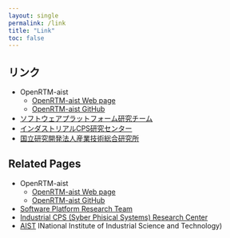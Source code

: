 ```yaml
---
layout: single
permalink: /link
title: "Link"
toc: false
---
```


## リンク

- OpenRTM-aist
  - [OpenRTM-aist Web page](https://openrtm.org)
  - [OpenRTM-aist GitHub](https://github.com/OpenRTM)
- [ソフトウェアプラットフォーム研究チーム](https://unit.aist.go.jp/icps/icps-sp)
- [インダストリアルCPS研究センター](https://unit.aist.go.jp/icps/)
- [国立研究開発法人産業技術総合研究所](https://www.aist.go.jp/)

## Related Pages

- OpenRTM-aist
  - [OpenRTM-aist Web page](https://openrtm.org)
  - [OpenRTM-aist GitHub](https://github.com/OpenRTM)
- [Software Platform Research Team](https://unit.aist.go.jp/icps/icps-sp)
- [Industrial CPS (Syber Phisical Systems) Research Center](https://unit.aist.go.jp/icps/)
- [AIST](https://www.aist.go.jp/) INational Institute of Industrial Science and Technology)

